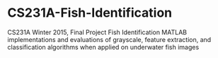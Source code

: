 # CS231A-Fish-Identification
CS231A Winter 2015, Final Project Fish Identification
MATLAB implementations and evaluations of grayscale, feature extraction, and classification algorithms when applied on underwater fish images
